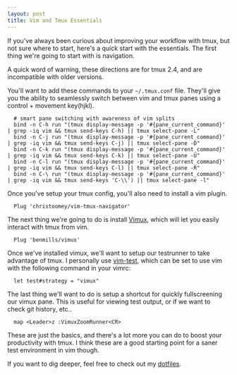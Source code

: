 ```yaml
---
layout: post
title: Vim and Tmux Essentials
---
```

If you've always been curious about improving your workflow with tmux, but not
sure where to start, here's a quick start with the essentials. The first thing
we're going to start with is navigation.

A quick word of warning, these directions are for tmux 2.4, and are
incompatible with older versions.

You'll want to add these commands to your `~/.tmux.conf` file. They'll give you
the ability to seamlessly switch between vim and tmux panes using a control +
movement key(hjkl).

```tmux
  # smart pane switching with awareness of vim splits
  bind -n C-h run "(tmux display-message -p '#{pane_current_command}' | grep -iq vim && tmux send-keys C-h) || tmux select-pane -L"
  bind -n C-j run "(tmux display-message -p '#{pane_current_command}' | grep -iq vim && tmux send-keys C-j) || tmux select-pane -D"
  bind -n C-k run "(tmux display-message -p '#{pane_current_command}' | grep -iq vim && tmux send-keys C-k) || tmux select-pane -U"
  bind -n C-l run "(tmux display-message -p '#{pane_current_command}' | grep -iq vim && tmux send-keys C-l) || tmux select-pane -R"
  bind -n C-\ run "(tmux display-message -p '#{pane_current_command}' | grep -iq vim && tmux send-keys 'C-\\') || tmux select-pane -l"
```

Once you've setup your tmux config, you'll also need to install a vim plugin.

```vim
  Plug 'christoomey/vim-tmux-navigator'
```

The next thing we're going to do is install [Vimux](https://github.com/benmills/vimux),
which will let you easily interact with tmux from vim.

```vim
  Plug 'benmills/vimux'
```

Once we've installed vimux, we'll want to setup our testrunner to take
advantage of tmux. I personally use
[vim-test](https://github.com/janko-m/vim-test), which can be set to use vim
with the following command in your vimrc:

```vim
  let test#strategy = "vimux"
```

The last thing we'll want to do is setup a shortcut for quickly fullscreening
our vimux pane. This is useful for viewing test output, or if we want to check
git history, etc..

```vim
  map <Leader>z :VimuxZoomRunner<CR>
```

These are just the basics, and there's a lot more you can do to boost your
productivity with tmux. I think these are a good starting point for a saner
test environment in vim though.

If you want to dig deeper, feel free to check out my
[dotfiles](https://github.com/mockra/dotfiles).
